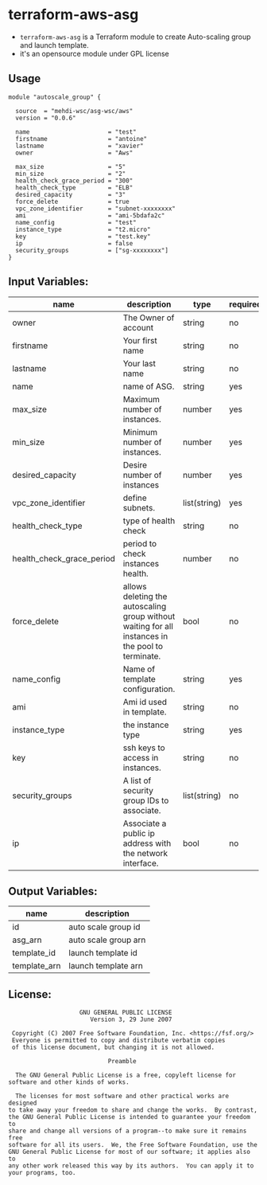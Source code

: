 # terraform-aws-asg

- ``` terraform-aws-asg ``` is a Terraform module to create Auto-scaling group and launch template.
- it's an opensource module under GPL license

## Usage
```
module "autoscale_group" {

  source  = "mehdi-wsc/asg-wsc/aws"
  version = "0.0.6"

  name                      = "test"
  firstname                 = "antoine"
  lastname                  = "xavier"
  owner                     = "Aws"

  max_size                  = "5"
  min_size                  = "2"
  health_check_grace_period = "300"
  health_check_type         = "ELB"
  desired_capacity          = "3"
  force_delete              = true
  vpc_zone_identifier       = "subnet-xxxxxxxx"
  ami                       = "ami-5bdafa2c"
  name_config               = "test"
  instance_type             = "t2.micro"
  key                       = "test.key"
  ip                        = false
  security_groups           = ["sg-xxxxxxxx"]
}
```

## Input Variables:

| name                      | description                                                                                       | type         | required |
|---------------------------|---------------------------------------------------------------------------------------------------|--------------|----------|
| owner                     | The Owner of account                                                                              | string       | no       |
| firstname                 | Your first name                                                                                   | string       | no       |
| lastname                  | Your last name                                                                                    | string       | no       |
| name                      | name of ASG.                                                                                      | string       | yes      |
| max_size                  | Maximum number of instances.                                                                      | number       | yes      |
| min_size                  | Minimum number of instances.                                                                      | number       | yes      |
| desired_capacity          | Desire number of instances                                                                        | number       | yes      |
| vpc_zone_identifier       | define subnets.                                                                                   | list(string) | yes      |
| health_check_type         | type of health check                                                                              | string       | no       |
| health_check_grace_period | period to check instances health.                                                                 | number       | no       |
| force_delete              | allows deleting the autoscaling group without waiting for all instances in the pool to terminate. | bool         | no       |
| name_config               | Name of template configuration.                                                                   | string       | yes      |
| ami                       | Ami id used in template.                                                                          | string       | no       |
| instance_type             | the instance type                                                                                 | string       | yes      |
| key                       | ssh keys to access in instances.                                                                  | string       | no       |
| security_groups           | A list of security group IDs to associate.                                                        | list(string) | no           |
| ip                        | Associate a public ip address with the network interface.                                         | bool         | no       |


## Output Variables:

| name         | description          |
|--------------|----------------------|
| id           | auto scale group id  |
| asg_arn      | auto scale group arn |
| template_id  | launch template id   |
| template_arn |  launch template arn |

## License:
```
                    GNU GENERAL PUBLIC LICENSE
                       Version 3, 29 June 2007

 Copyright (C) 2007 Free Software Foundation, Inc. <https://fsf.org/>
 Everyone is permitted to copy and distribute verbatim copies
 of this license document, but changing it is not allowed.

                            Preamble

  The GNU General Public License is a free, copyleft license for
software and other kinds of works.

  The licenses for most software and other practical works are designed
to take away your freedom to share and change the works.  By contrast,
the GNU General Public License is intended to guarantee your freedom to
share and change all versions of a program--to make sure it remains free
software for all its users.  We, the Free Software Foundation, use the
GNU General Public License for most of our software; it applies also to
any other work released this way by its authors.  You can apply it to
your programs, too.
```

